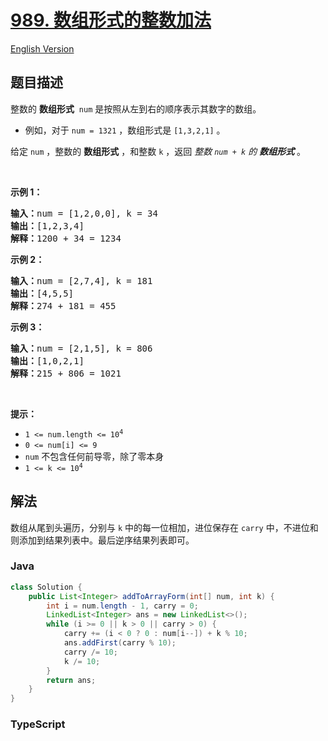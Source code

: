 # [989. 数组形式的整数加法](https://leetcode.cn/problems/add-to-array-form-of-integer)

[English Version](/solution/0900-0999/0989.Add%20to%20Array-Form%20of%20Integer/README_EN.md)

## 题目描述

<!-- 这里写题目描述 -->

<p>整数的 <strong>数组形式</strong> &nbsp;<code>num</code>&nbsp;是按照从左到右的顺序表示其数字的数组。</p>

<ul>
	<li>例如，对于 <code>num = 1321</code> ，数组形式是 <code>[1,3,2,1]</code> 。</li>
</ul>

<p>给定 <code>num</code> ，整数的 <strong>数组形式</strong> ，和整数 <code>k</code> ，返回 <em>整数 <code>num + k</code> 的 <strong>数组形式</strong></em> 。</p>

<p>&nbsp;</p>

<ol>
</ol>

<p><strong>示例 1：</strong></p>

<pre>
<strong>输入：</strong>num = [1,2,0,0], k = 34
<strong>输出：</strong>[1,2,3,4]
<strong>解释：</strong>1200 + 34 = 1234
</pre>

<p><strong>示例 2：</strong></p>

<pre>
<strong>输入：</strong>num = [2,7,4], k = 181
<strong>输出：</strong>[4,5,5]
<strong>解释：</strong>274 + 181 = 455
</pre>

<p><strong>示例 3：</strong></p>

<pre>
<strong>输入：</strong>num = [2,1,5], k = 806
<strong>输出：</strong>[1,0,2,1]
<strong>解释：</strong>215 + 806 = 1021
</pre>

<p>&nbsp;</p>

<p><strong>提示：</strong></p>

<ul>
	<li><code>1 &lt;= num.length &lt;= 10<sup>4</sup></code></li>
	<li><code>0 &lt;= num[i] &lt;= 9</code></li>
	<li><code>num</code>&nbsp;不包含任何前导零，除了零本身</li>
	<li><code>1 &lt;= k &lt;= 10<sup>4</sup></code></li>
</ul>

## 解法

数组从尾到头遍历，分别与 `k` 中的每一位相加，进位保存在 `carry` 中，不进位和则添加到结果列表中。最后逆序结果列表即可。

### **Java**

```java
class Solution {
    public List<Integer> addToArrayForm(int[] num, int k) {
        int i = num.length - 1, carry = 0;
        LinkedList<Integer> ans = new LinkedList<>();
        while (i >= 0 || k > 0 || carry > 0) {
            carry += (i < 0 ? 0 : num[i--]) + k % 10;
            ans.addFirst(carry % 10);
            carry /= 10;
            k /= 10;
        }
        return ans;
    }
}
```

### **TypeScript**

